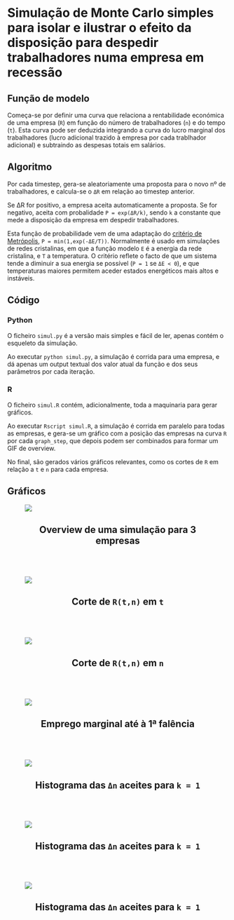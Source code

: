 # Simulação de Monte Carlo simples para isolar e ilustrar o efeito da disposição para despedir trabalhadores numa empresa em recessão

## Função de modelo

Começa-se por definir uma curva que relaciona a rentabilidade económica de uma empresa (`R`) em função do número de trabalhadores (`n`) e do tempo (`t`). Esta curva pode ser deduzida integrando a curva do lucro marginal dos trabalhadores (lucro adicional trazido à empresa por cada trablhador adicional) e subtraindo as despesas totais em salários.

## Algoritmo

Por cada timestep, gera-se aleatoriamente uma proposta para o novo nº de trabalhadores, e calcula-se o `ΔR` em relação ao timestep anterior.

Se ΔR for positivo, a empresa aceita automaticamente a proposta. Se for negativo, aceita com probalidade `P = exp(ΔR/k)`, sendo `k` a constante que mede a disposição da empresa em despedir trabalhadores.

Esta função de probabilidade vem de uma adaptação do [critério de Metrópolis](http://csg.sph.umich.edu/abecasis/class/2006/615.19.pdf#page=15), `P = min(1,exp(-ΔE/T))`.
Normalmente é usado em simulações de redes cristalinas, em que a função modelo `E` é a energia da rede cristalina, e `T` a temperatura. O critério reflete o facto de que um sistema tende a diminuir a sua energia se possível (`P = 1` se `ΔE < 0`), e que temperaturas maiores permitem aceder estados energéticos mais altos e instáveis.

## Código

### Python
O ficheiro `simul.py` é a versão mais simples e fácil de ler, apenas contém o esqueleto da simulação.

Ao executar `python simul.py`, a simulação é corrida para uma empresa, e dá apenas um output textual dos valor atual da função e dos seus parâmetros por cada iteração.

### R
O ficheiro `simul.R` contém, adicionalmente, toda a maquinaria para gerar gráficos.

Ao executar `Rscript simul.R`, a simulação é corrida em paralelo para todas as empresas, e gera-se um gráfico com a posição das empresas na curva `R` por cada `graph_step`, que depois podem ser combinados para formar um GIF de overview.

No final, são gerados vários gráficos relevantes, como os cortes de `R` em relação a `t` e `n` para cada empresa.

## Gráficos
<figure>
<img src="evolução.gif">
<h2 align = "center"><b>Overview de uma simulação para 3 empresas</b></p>
</figure>
<br/>
<br/>

<figure>
<img src="trabalhadores.jpg">
<h2 align = "center"><b>Corte de <code>R(t,n)</code> em <code>t</code></b></p>
</figure>
<br/>
<br/>

<figure>
<img src="rentabilidade.jpg">
<h2 align = "center"><b>Corte de <code>R(t,n)</code> em <code>n</code></b></p>
</figure>
<br/>
<br/>

<figure>
<img src="emprego.jpg">
<h2 align = "center"><b>Emprego marginal até à 1ª falência</b></p>
</figure>
<br/>
<br/>

<figure>
<img src="fluxo_1.jpg">
<h2 align = "center"><b>Histograma das <code>Δn</code> aceites para <code>k = 1</code></b></p>
</figure>
<br/>
<br/>

<figure>
<img src="fluxo_2.jpg">
<h2 align = "center"><b>Histograma das <code>Δn</code> aceites para <code>k = 1</code></b></p>
</figure>
<br/>
<br/>

<figure>
<img src="fluxo_3.jpg">
<h2 align = "center"><b>Histograma das <code>Δn</code> aceites para <code>k = 1</code></b></p>
</figure>
<br/>
<br/>

